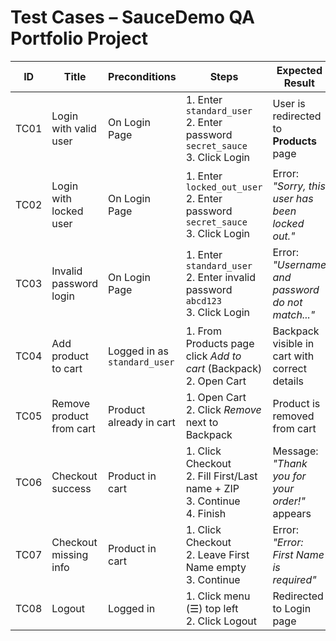 # Test Cases – SauceDemo QA Portfolio Project

| ID   | Title                   | Preconditions           | Steps                                                                                      | Expected Result                                  | Actual Result                   | Status |
|------|-------------------------|-------------------------|--------------------------------------------------------------------------------------------|-------------------------------------------------|---------------------------------|--------|
| TC01 | Login with valid user   | On Login Page           | 1. Enter `standard_user` <br> 2. Enter password `secret_sauce` <br> 3. Click Login         | User is redirected to **Products** page          | User redirected to Products page | Pass   |
| TC02 | Login with locked user  | On Login Page           | 1. Enter `locked_out_user` <br> 2. Enter password `secret_sauce` <br> 3. Click Login      | Error: *"Sorry, this user has been locked out."* | Locked out message displayed     | Pass   |
| TC03 | Invalid password login  | On Login Page           | 1. Enter `standard_user` <br> 2. Enter invalid password `abcd123` <br> 3. Click Login     | Error: *"Username and password do not match..."* | Error shown as expected          | Pass   |
| TC04 | Add product to cart     | Logged in as `standard_user` | 1. From Products page click *Add to cart* (Backpack) <br> 2. Open Cart                   | Backpack visible in cart with correct details    | Backpack shown in cart           | Pass   |
| TC05 | Remove product from cart| Product already in cart | 1. Open Cart <br> 2. Click *Remove* next to Backpack                                      | Product is removed from cart                     | Product removed                  | Pass   |
| TC06 | Checkout success        | Product in cart         | 1. Click Checkout <br> 2. Fill First/Last name + ZIP <br> 3. Continue <br> 4. Finish      | Message: *"Thank you for your order!"* appears   | Order completed, message shown   | Pass   |
| TC07 | Checkout missing info   | Product in cart         | 1. Click Checkout <br> 2. Leave First Name empty <br> 3. Continue                        | Error: *"Error: First Name is required"*         | Error displayed as expected      | Pass   |
| TC08 | Logout                  | Logged in               | 1. Click menu (☰) top left <br> 2. Click Logout                                           | Redirected to Login page                         | Redirected to Login page         | Pass   |